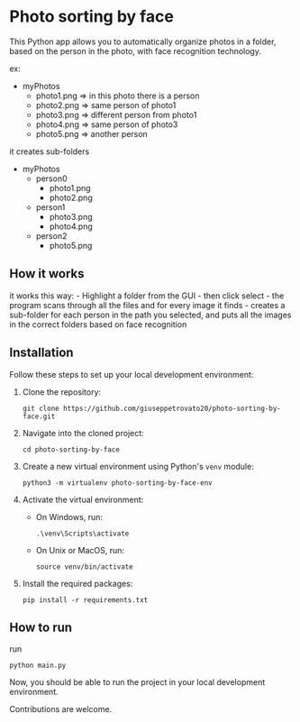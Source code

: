 # Photo sorting by face

This Python app allows you to automatically organize photos in a folder, based on the person in the photo, with face recognition technology.

ex:
- myPhotos
    - photo1.png => in this photo there is a person
    - photo2.png => same person of photo1
    - photo3.png => different person from photo1
    - photo4.png => same person of photo3
    - photo5.png => another person
    
it creates sub-folders
- myPhotos
    - person0 
        - photo1.png
        - photo2.png
    - person1
        - photo3.png
        - photo4.png
    - person2
        - photo5.png

## How it works

it works this way:
    - Highlight a folder from the GUI
    - then click select
    - the program scans through all the files and for every image it finds
    - creates a sub-folder for each person in the path you selected, and puts all the images in the correct folders based on face recognition

## Installation

Follow these steps to set up your local development environment:

1. Clone the repository:
    ```
    git clone https://github.com/giuseppetrovato20/photo-sorting-by-face.git
    ```

2. Navigate into the cloned project:
    ```
    cd photo-sorting-by-face
    ```

3. Create a new virtual environment using Python's `venv` module:
    ```
    python3 -m virtualenv photo-sorting-by-face-env
    ```

4. Activate the virtual environment:
    - On Windows, run: 
        ```
        .\venv\Scripts\activate
        ```
    - On Unix or MacOS, run: 
        ```
        source venv/bin/activate
        ```

5. Install the required packages:
    ```
    pip install -r requirements.txt
    ```

## How to run

run 
```
python main.py
```

Now, you should be able to run the project in your local development environment.


Contributions are welcome.
